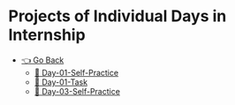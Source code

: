 # Projects of Individual Days in Internship

-   [👈 Go Back ](./../Readme.md)
    -   [📁 Day-01-Self-Practice](./Day-01-Self-Practice/README.md)
    -   [📁 Day-01-Task](./Day-01-Task/README.md)
    -   [📁 Day-03-Self-Practice](./Day-03-Self-Practice/README.md)
